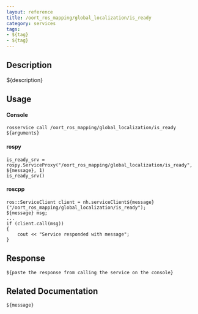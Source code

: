 ```yaml
---
layout: reference
title: /oort_ros_mapping/global_localization/is_ready
category: services
tags: 
- ${tag} 
- ${tag}
---
```


## Description
${description}

## Usage
#### Console
```
rosservice call /oort_ros_mapping/global_localization/is_ready ${arguments}
```

#### rospy
```
is_ready_srv = rospy.ServiceProxy("/oort_ros_mapping/global_localization/is_ready", ${message}, 1)
is_ready_srv()
```

#### roscpp
```
ros::ServiceClient client = nh.serviceClient${message}("/oort_ros_mapping/global_localization/is_ready");
${message} msg;
...
if (client.call(msg))
{
    cout << "Service responded with message";
}
```

## Response
```
${paste the response from calling the service on the console}
```

## Related Documentation
``${message}``  